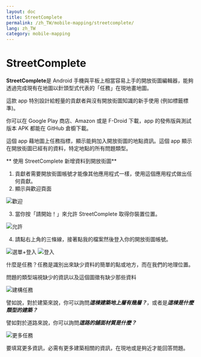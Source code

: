 ```yaml
---
layout: doc
title: StreetComplete
permalink: /zh_TW/mobile-mapping/streetcomplete/
lang: zh_TW
category: mobile-mapping
---
```


StreetComplete
==============


**StreetComplete**是 Android 手機與平板上相當容易上手的開放街圖編輯器，能夠透過完成現有在地圖以針頭型式代表的「任務」在現地畫地圖。

這款 app 特別設計給輕量的貢獻者與沒有開放街圖知識的新手使用 (例如標籤標準)。  

你可以在 Google Play 商店、Amazon 或是 F-Droid 下載，app 的發佈版與測試版本 APK 都能在 GitHub 倉櫥下載。

這個 app 藉地圖上任務指標，顯示能夠加入開放街圖的地點資訊。這個 app 顯示在開放街圖已經有的資料，特定地點的所有問題類型。

** 使用 StreetComplete 新增資料到開放街圖**

1. 貢獻者需要開放街圖帳號才能像其他應用程式一樣，使用這個應用程式做出任何貢獻。
2. 顯示與歡迎頁面

![歡迎][]

3. 當你按「請開始！」來允許 StreetComplete 取得你裝置位置。

![允許][]

4. 請點右上角的三條線，接著點我的檔案然後登入你的開放街圖帳號。

![選單+登入][]
![登入][]

什麼是任務？任務是識別出來缺少資料的簡單的點或地方，而在我們的地理位置。

問題的類型端視缺少的資訊以及這個圖徵有缺少那些資料

![建構任務][]

譬如說，對於建築來說，你可以詢問***這棟建築地上層有幾層？***，或者是***這棟是什麼類型的建築？***

譬如對於道路來說，你可以詢問***這路的舖面材質是什麼？***

![更多任務][]

要填寫更多資訊，必需有更多建築相關的資訊，在現地或是夠近才能回答問題。



[歡迎]:          /images/mobile-mapping/streetcomplete-welcome.png
[允許]:            /images/mobile-mapping/streetcomplete-allow.png
[選單+登入]:       /images/mobile-mapping/streetcomplete-menu_login.png
[登入]:            /images/mobile-mapping/streetcomplete-login.png
[建構任務]:   /images/mobile-mapping/streetcomplete-building-quest.png
[更多任務]:      /images/mobile-mapping/streetcomplete-more-quests.png
